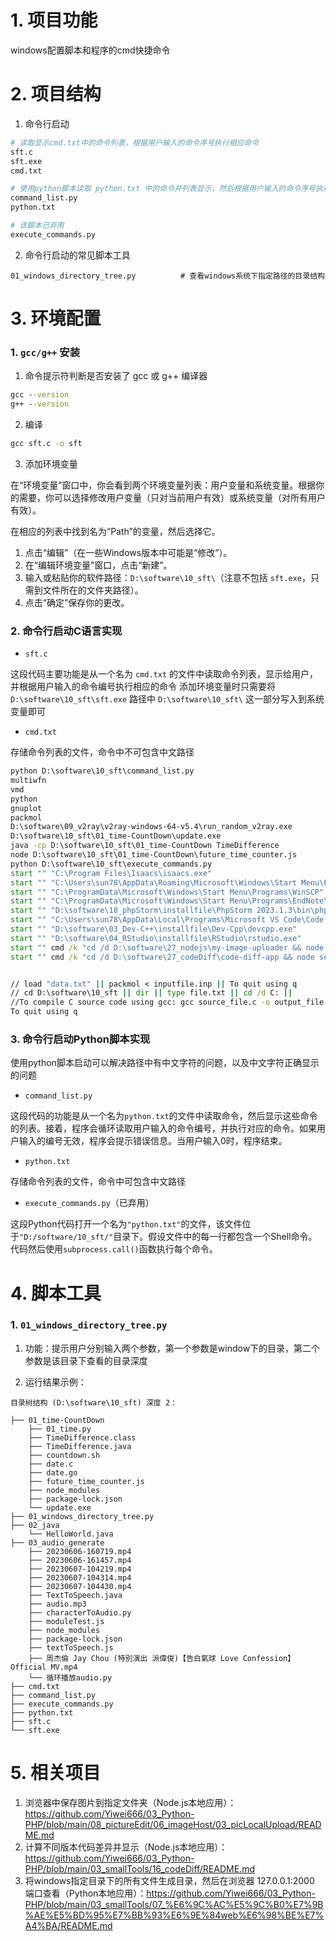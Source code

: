 # 1. 项目功能

windows配置脚本和程序的cmd快捷命令


# 2. 项目结构

1. 命令行启动

```py
# 读取显示cmd.txt中的命令列表，根据用户输入的命令序号执行相应命令
sft.c
sft.exe
cmd.txt

# 使用python脚本读取 python.txt 中的命令并列表显示，然后根据用户输入的命令序号执行相应命令
command_list.py
python.txt

# 该脚本已弃用
execute_commands.py
```

2. 命令行启动的常见脚本工具

```
01_windows_directory_tree.py          # 查看windows系统下指定路径的目录结构
```



# 3. 环境配置


### 1. `gcc/g++` 安装

1. 命令提示符判断是否安装了 gcc 或 g++ 编译器

```cmd
gcc --version
g++ --version
```

2. 编译

```cmd
gcc sft.c -o sft
```

3. 添加环境变量

在“环境变量”窗口中，你会看到两个环境变量列表：用户变量和系统变量。根据你的需要，你可以选择修改用户变量（只对当前用户有效）或系统变量（对所有用户有效）。

在相应的列表中找到名为“Path”的变量，然后选择它。

1. 点击“编辑”（在一些Windows版本中可能是“修改”）。
2. 在“编辑环境变量”窗口，点击“新建”。
3. 输入或粘贴你的软件路径：`D:\software\10_sft\`（注意不包括 `sft.exe`，只需到文件所在的文件夹路径）。
4. 点击“确定”保存你的更改。




### 2. 命令行启动C语言实现

- `sft.c`

这段代码主要功能是从一个名为 `cmd.txt` 的文件中读取命令列表，显示给用户，并根据用户输入的命令编号执行相应的命令 
添加环境变量时只需要将 `‪D:\software\10_sft\sft.exe` 路径中 `‪D:\software\10_sft\` 这一部分写入到系统变量即可


- `cmd.txt`

存储命令列表的文件，命令中不可包含中文路径

```cmd
python D:\software\10_sft\command_list.py
multiwfn
vmd
python
gnuplot
packmol
D:\software\09_v2ray\v2ray-windows-64-v5.4\run_random_v2ray.exe
D:\software\10_sft\01_time-CountDown\update.exe
java -cp D:\software\10_sft\01_time-CountDown TimeDifference
node D:\software\10_sft\01_time-CountDown\future_time_counter.js
python D:\software\10_sft\execute_commands.py
start "" "C:\Program Files\Isaacs\isaacs.exe"
start "" "C:\Users\sun78\AppData\Roaming\Microsoft\Windows\Start Menu\Programs\Anaconda3 (64-bit)\Spyder (anaconda3)"
start "" "C:\ProgramData\Microsoft\Windows\Start Menu\Programs\WinSCP"
start "" "C:\ProgramData\Microsoft\Windows\Start Menu\Programs\EndNote\EndNote"
start "" "D:\software\18_phpStorm\installfile\PhpStorm 2023.1.3\bin\phpstorm64.exe"
start "" "C:\Users\sun78\AppData\Local\Programs\Microsoft VS Code\Code.exe"
start "" "D:\software\03_Dev-C++\installfile\Dev-Cpp\devcpp.exe"
start "" "D:\software\04_RStudio\installfile\RStudio\rstudio.exe"
start "" cmd /k "cd /d D:\software\27_nodejs\my-image-uploader && node server.js"
start "" cmd /k "cd /d D:\software\27_codeDiff\code-diff-app && node server.js"


// load "data.txt" || packmol < inputfile.inp || To quit using q
// cd D:\software\10_sft || dir || type file.txt || cd /d C: ||
//To compile C source code using gcc: gcc source_file.c -o output_file
To quit using q
```


### 3. 命令行启动Python脚本实现

使用python脚本启动可以解决路径中有中文字符的问题，以及中文字符正确显示的问题

- `command_list.py`

这段代码的功能是从一个名为`python.txt`的文件中读取命令，然后显示这些命令的列表。接着，程序会循环读取用户输入的命令编号，并执行对应的命令。如果用户输入的编号无效，程序会提示错误信息。当用户输入0时，程序结束。


- `python.txt`

存储命令列表的文件，命令中可包含中文路径


- `execute_commands.py`（已弃用）

这段Python代码打开一个名为`"python.txt"`的文件，该文件位于`"D:/software/10_sft/"`目录下。假设文件中的每一行都包含一个Shell命令。代码然后使用`subprocess.call()`函数执行每个命令。




# 4. 脚本工具


### 1. `01_windows_directory_tree.py`

1. 功能：提示用户分别输入两个参数，第一个参数是window下的目录，第二个参数是该目录下查看的目录深度

2. 运行结果示例：

```
目录树结构 (D:\software\10_sft) 深度 2：

├── 01_time-CountDown
    ├── 01_time.py
    ├── TimeDifference.class
    ├── TimeDifference.java
    ├── countdown.sh
    ├── date.c
    ├── date.go
    ├── future_time_counter.js
    ├── node_modules
    ├── package-lock.json
    └── update.exe
├── 01_windows_directory_tree.py
├── 02_java
    └── HelloWorld.java
├── 03_audio_generate
    ├── 20230606-160719.mp4
    ├── 20230606-161457.mp4
    ├── 20230607-104219.mp4
    ├── 20230607-104314.mp4
    ├── 20230607-104430.mp4
    ├── TextToSpeech.java
    ├── audio.mp3
    ├── characterToAudio.py
    ├── moduleTest.js
    ├── node_modules
    ├── package-lock.json
    ├── textToSpeech.js
    ├── 周杰倫 Jay Chou (特別演出 派偉俊)【告白氣球 Love Confession】Official MV.mp4
    └── 循环播放audio.py
├── cmd.txt
├── command_list.py
├── execute_commands.py
├── python.txt
├── sft.c
└── sft.exe
```



# 5. 相关项目

1. 浏览器中保存图片到指定文件夹（Node.js本地应用）：https://github.com/Yiwei666/03_Python-PHP/blob/main/08_pictureEdit/06_imageHost/03_picLocalUpload/README.md
2. 计算不同版本代码差异并显示（Node.js本地应用）：https://github.com/Yiwei666/03_Python-PHP/blob/main/03_smallTools/16_codeDiff/README.md
3. 将windows指定目录下的所有文件生成目录，然后在浏览器 127.0.0.1:2000 端口查看（Python本地应用）：https://github.com/Yiwei666/03_Python-PHP/blob/main/03_smallTools/07_%E6%9C%AC%E5%9C%B0%E7%9B%AE%E5%BD%95%E7%BB%93%E6%9E%84web%E6%98%BE%E7%A4%BA/README.md










